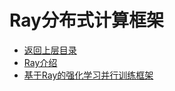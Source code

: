 # Ray分布式计算框架

* [返回上层目录](../reinforcement-learning-training-framework.md)
* [Ray介绍](ray-introduction/ray-introduction.md)
* [基于Ray的强化学习并行训练框架](rl-parallel-training/rl-parallel-training.md)


